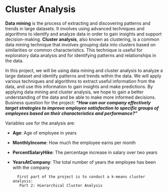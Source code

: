 # Cluster Analysis

 **Data mining** is the process of extracting and discovering patterns and trends in large datasets. It involves using advanced techniques and algorithms to identify and analyze data in order to gain insights and support decision-making. **Cluster analysis**, also known as clustering, is a common data mining technique that involves grouping data into clusters based on similarities or common characteristics. This technique is useful for exploratory data analysis and for identifying patterns and relationships in the data.

   In this project, we will be using data mining and cluster analysis to analyze a large dataset and identify patterns and trends within the data. We will apply various techniques and algorithms to extract useful information from the data, and use this information to gain insights and make predictions. By applying data mining and cluster analysis, we hope to gain a better understanding of the data and be able to make more informed decisions. Business question for the project: ***“How can our company effectively target strategies to improve employee satisfaction to specific groups of employees based on their characteristics and performance?”***
   
   Variables use for the analysis are:
* **Age**: Age of employee in years
* **MonthlyIncome**: How much the employee earns per month
* **PercentSalaryHike**: The percentage increase in salary over two years
* **YearsAtCompany**: The total number of years the employee has been with the company

        First part of the project is to conduct a k-means cluster analysis: 
         Part 2: Hierarchical Cluster Analysis
